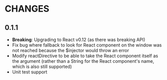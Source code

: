 # CHANGES

## 0.1.1

- **Breaking**: Upgrading to React v0.12 (as there was breaking API)
- Fix bug where fallback to look for React component on the window was not reached because the $injector would throw an error
- Modify reactDirective to be able to take the React component itself as the argument (rather than a String for the React component's name, which is also still supported)
- Unit test support